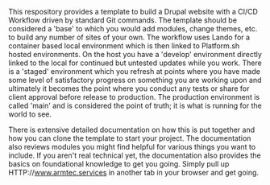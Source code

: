 
This respository provides a template to build a Drupal website with a CI/CD Workflow driven by standard Git commands.  The template should be considered a 'base' to which you would add modules, change themes, etc. to build any number of sites of your own.  The workflow uses Lando for a container based local environment which is then linked to Platform.sh hosted environments.  On the host you have a 'develop' environment directly linked to the local for continued but untested updates while you work.  There is a 'staged' environment which you refresh at points where you have made some level of satisfactory progress on something you are working upon and ultimately it becomes the point where you conduct any tests or share for client approval before release to production.  The production environment is called 'main' and is considered the point of truth; it is what is running for the world to see.

There is extensive detailed documentation on how this is put together and how you can clone the template to start your project.  The documentation also reviews modules you might find helpful for various things you want to include.  If you aren't real technical yet, the documentation also provides the basics on foundational knowledge to get you going.  Simply pull up HTTP://www.armtec.services in another tab in your browser and get going.
